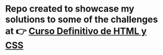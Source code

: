 # Repo created to showcase my solutions to some of the challenges at 👉  [Curso Definitivo de HTML y CSS](https://platzi.com/clases/html-css/)
